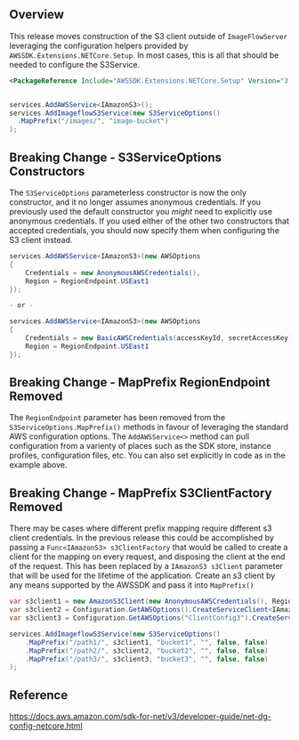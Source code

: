 
## Overview
This release moves construction of the S3 client outside of `ImageFlowServer` leveraging the configuration helpers provided by `AWSSDK.Extensions.NETCore.Setup`.  In most cases, this is all that should be needed to configure the S3Service.


```xml
<PackageReference Include="AWSSDK.Extensions.NETCore.Setup" Version="3.7.2" />
```


```c#

services.AddAWSService<IAmazonS3>();
services.AddImageflowS3Service(new S3ServiceOptions()
  .MapPrefix("/images/", "image-bucket")
);
```

## Breaking Change - S3ServiceOptions Constructors

The `S3ServiceOptions` parameterless constructor is now the only constructor, and it no longer assumes anonymous credentials.  If you previously used the default constructor you *might* need to explicitly use anonymous credentials.  If you used either of the other two constructors that accepted credentials, you should now specify them when configuring the S3 client instead.
```c#
services.AddAWSService<IAmazonS3>(new AWSOptions 
{
    Credentials = new AnonymousAWSCredentials(),
    Region = RegionEndpoint.USEast1
});

- or -

services.AddAWSService<IAmazonS3>(new AWSOptions 
{
    Credentials = new BasicAWSCredentials(accessKeyId, secretAccessKey),
    Region = RegionEndpoint.USEast1
});

```

## Breaking Change - MapPrefix RegionEndpoint Removed

The `RegionEndpoint` parameter has been removed from the `S3ServiceOptions.MapPrefix()` methods in favour of leveraging the standard AWS configuration options.  The `AddAWSService<>` method can pull configuration from a varienty of places such as the SDK store, instance profiles, configuration files, etc.  You can also set explicitly in code as in the example above.


## Breaking Change - MapPrefix S3ClientFactory Removed
There may be cases where different prefix mapping require different s3 client credentials.  In the previous release this could be accomplished by passing a `Func<IAmazonS3> s3ClientFactory` that would be called to create a client for the mapping on every request, and disposing the client at the end of the request.  This has been replaced by a `IAmazonS3 s3Client` parameter that will be used for the lifetime of the application.  Create an s3 client by any means supported by the AWSSDK and pass it into `MapPrefix()` 
```c#
var s3client1 = new AmazonS3Client(new AnonymousAWSCredentials(), RegionEndpoint.USEast1);
var s3client2 = Configuration.GetAWSOptions().CreateServiceClient<IAmazonS3>();
var s3client3 = Configuration.GetAWSOptions("ClientConfig3").CreateServiceClient<IAmazonS3>();

services.AddImageflowS3Service(new S3ServiceOptions()
    .MapPrefix("/path1/", s3client1, "bucket1", "", false, false)
    .MapPrefix("/path2/", s3client2, "bucket2", "", false, false)
    .MapPrefix("/path3/", s3client3, "bucket3", "", false, false)
);
```

## Reference
https://docs.aws.amazon.com/sdk-for-net/v3/developer-guide/net-dg-config-netcore.html